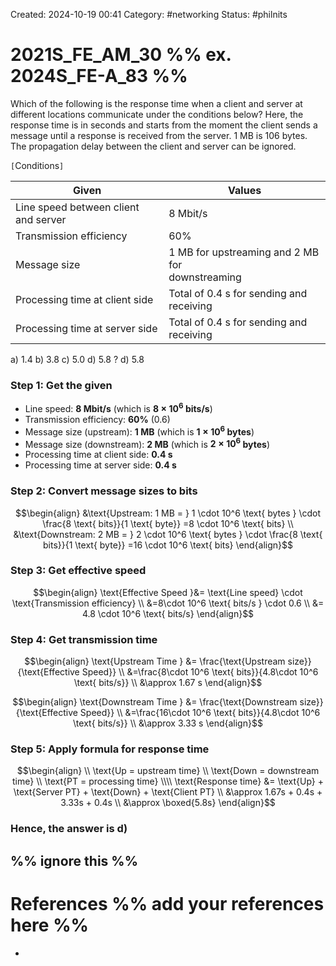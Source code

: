 Created: 2024-10-19 00:41
Category: #networking
Status: #philnits



# 2021S_FE_AM_30 %% ex. 2024S_FE-A_83 %%

Which of the following is the response time when a client and server at different locations communicate under the conditions below? Here, the response time is in seconds and starts from the moment the client sends a message until a response is received from the server. $1$ MB is $106$ bytes. The propagation delay between the client and server can be ignored.

`[`Conditions`]`

| Given                                | Values                                                 |
| ------------------------------------ | ------------------------------------------------------ |
| Line speed between client and server | 8 Mbit/s<br>                                           |
| Transmission efficiency              | 60%<br>                                                |
| Message size                         | 1 MB for upstreaming and 2 MB for<br>downstreaming<br> |
| Processing time at client side <br>  | Total of 0.4 s for sending and receiving               |
| Processing time at server side       | Total of 0.4 s for sending and receiving               |


a) $1.4$
b) $3.8$ 
c) $5.0$ 
d) $5.8$
? 
d) $5.8$
### Step 1: Get the given
- Line speed: **$8$ Mbit/s** (which is **$8 × 10^6$ bits/s**)
- Transmission efficiency: **$60\%$** ($0.6$)
- Message size (upstream): **$1$ MB** (which is **$1 × 10^6$ bytes**)
- Message size (downstream): **$2$ MB** (which is **$2 × 10^6$ bytes**)
- Processing time at client side: **$0.4$ s**
- Processing time at server side: **$0.4$ s**

### Step 2: Convert message sizes to bits

$$\begin{align}
&\text{Upstream: 1 MB = } 1 \cdot 10^6 \text{ bytes } \cdot \frac{8 \text{ bits}}{1 \text{ byte}} =8 \cdot 10^6 \text{ bits} \\
&\text{Downstream: 2 MB = } 2 \cdot 10^6 \text{ bytes } \cdot \frac{8 \text{ bits}}{1 \text{ byte}} =16 \cdot 10^6 \text{ bits}
\end{align}$$
### Step 3: Get effective speed
$$\begin{align}
\text{Effective Speed }&= \text{Line speed} \cdot \text{Transmission efficiency} \\
&=8\cdot 10^6 \text{ bits/s } \cdot 0.6 \\
&= 4.8 \cdot 10^6 \text{ bits/s}
\end{align}$$
### Step 4: Get transmission time
$$\begin{align}
\text{Upstream Time } &= \frac{\text{Upstream size}}{\text{Effective Speed}} \\
&=\frac{8\cdot 10^6 \text{ bits}}{4.8\cdot 10^6 \text{ bits/s}} \\
&\approx 1.67 s
\end{align}$$

$$\begin{align}
\text{Downstream Time } &= \frac{\text{Downstream size}}{\text{Effective Speed}} \\
&=\frac{16\cdot 10^6 \text{ bits}}{4.8\cdot 10^6 \text{ bits/s}} \\
&\approx 3.33 s
\end{align}$$
### Step 5: Apply formula for response time

$$\begin{align} \\
\text{Up = upstream time} \\
\text{Down = downstream time} \\
\text{PT = processing time} \\\\
\text{Response time} &= \text{Up} + \text{Server PT} + \text{Down} + \text{Client PT} \\
&\approx 1.67s + 0.4s + 3.33s + 0.4s \\
&\approx \boxed{5.8s}
\end{align}$$

### Hence, the answer is d)




%% ignore this %%
---









# References %% add your references here %%
- 